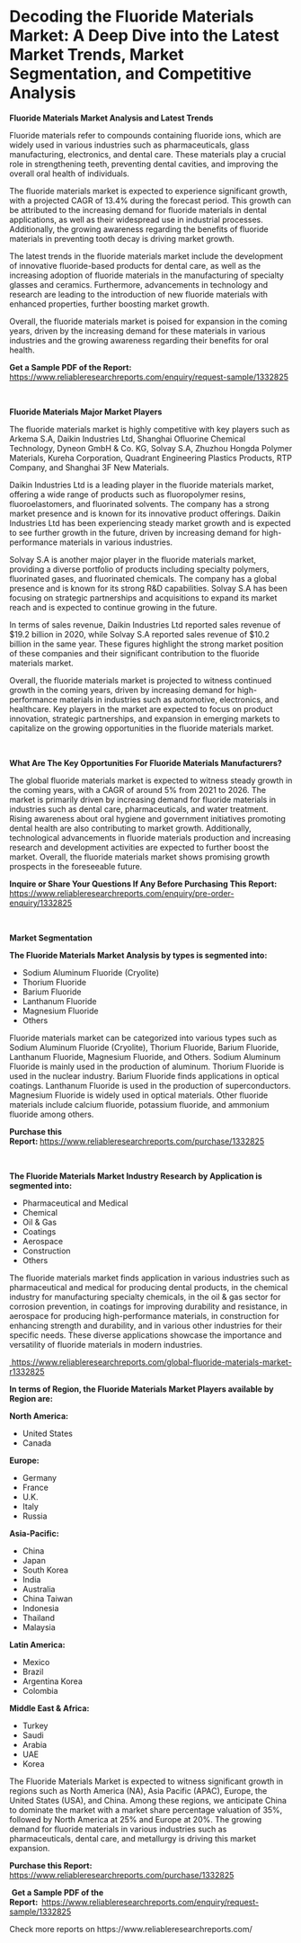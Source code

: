 <p><h1>Decoding the Fluoride Materials Market: A Deep Dive into the Latest Market Trends, Market Segmentation, and Competitive Analysis</h1></p><p><strong>Fluoride Materials Market Analysis and Latest Trends</strong></p>
<p><p>Fluoride materials refer to compounds containing fluoride ions, which are widely used in various industries such as pharmaceuticals, glass manufacturing, electronics, and dental care. These materials play a crucial role in strengthening teeth, preventing dental cavities, and improving the overall oral health of individuals.</p><p>The fluoride materials market is expected to experience significant growth, with a projected CAGR of 13.4% during the forecast period. This growth can be attributed to the increasing demand for fluoride materials in dental applications, as well as their widespread use in industrial processes. Additionally, the growing awareness regarding the benefits of fluoride materials in preventing tooth decay is driving market growth.</p><p>The latest trends in the fluoride materials market include the development of innovative fluoride-based products for dental care, as well as the increasing adoption of fluoride materials in the manufacturing of specialty glasses and ceramics. Furthermore, advancements in technology and research are leading to the introduction of new fluoride materials with enhanced properties, further boosting market growth.</p><p>Overall, the fluoride materials market is poised for expansion in the coming years, driven by the increasing demand for these materials in various industries and the growing awareness regarding their benefits for oral health.</p></p>
<p><strong>Get a Sample PDF of the Report:&nbsp;</strong> <a href="https://www.reliableresearchreports.com/enquiry/request-sample/1332825">https://www.reliableresearchreports.com/enquiry/request-sample/1332825</a></p>
<p>&nbsp;</p>
<p><strong>Fluoride Materials Major Market Players</strong></p>
<p><p>The fluoride materials market is highly competitive with key players such as Arkema S.A, Daikin Industries Ltd, Shanghai Ofluorine Chemical Technology, Dyneon GmbH & Co. KG, Solvay S.A, Zhuzhou Hongda Polymer Materials, Kureha Corporation, Quadrant Engineering Plastics Products, RTP Company, and Shanghai 3F New Materials.</p><p>Daikin Industries Ltd is a leading player in the fluoride materials market, offering a wide range of products such as fluoropolymer resins, fluoroelastomers, and fluorinated solvents. The company has a strong market presence and is known for its innovative product offerings. Daikin Industries Ltd has been experiencing steady market growth and is expected to see further growth in the future, driven by increasing demand for high-performance materials in various industries.</p><p>Solvay S.A is another major player in the fluoride materials market, providing a diverse portfolio of products including specialty polymers, fluorinated gases, and fluorinated chemicals. The company has a global presence and is known for its strong R&D capabilities. Solvay S.A has been focusing on strategic partnerships and acquisitions to expand its market reach and is expected to continue growing in the future.</p><p>In terms of sales revenue, Daikin Industries Ltd reported sales revenue of $19.2 billion in 2020, while Solvay S.A reported sales revenue of $10.2 billion in the same year. These figures highlight the strong market position of these companies and their significant contribution to the fluoride materials market.</p><p>Overall, the fluoride materials market is projected to witness continued growth in the coming years, driven by increasing demand for high-performance materials in industries such as automotive, electronics, and healthcare. Key players in the market are expected to focus on product innovation, strategic partnerships, and expansion in emerging markets to capitalize on the growing opportunities in the fluoride materials market.</p></p>
<p>&nbsp;</p>
<p><strong>What Are The Key Opportunities For Fluoride Materials Manufacturers?</strong></p>
<p><p>The global fluoride materials market is expected to witness steady growth in the coming years, with a CAGR of around 5% from 2021 to 2026. The market is primarily driven by increasing demand for fluoride materials in industries such as dental care, pharmaceuticals, and water treatment. Rising awareness about oral hygiene and government initiatives promoting dental health are also contributing to market growth. Additionally, technological advancements in fluoride materials production and increasing research and development activities are expected to further boost the market. Overall, the fluoride materials market shows promising growth prospects in the foreseeable future.</p></p>
<p><strong>Inquire or Share Your Questions If Any Before Purchasing This Report:</strong> <a href="https://www.reliableresearchreports.com/enquiry/pre-order-enquiry/1332825">https://www.reliableresearchreports.com/enquiry/pre-order-enquiry/1332825</a></p>
<p>&nbsp;</p>
<p><strong>Market Segmentation</strong></p>
<p><strong>The Fluoride Materials Market Analysis by types is segmented into:</strong></p>
<p><ul><li>Sodium Aluminum Fluoride (Cryolite)</li><li>Thorium Fluoride</li><li>Barium Fluoride</li><li>Lanthanum Fluoride</li><li>Magnesium Fluoride</li><li>Others</li></ul></p>
<p><p>Fluoride materials market can be categorized into various types such as Sodium Aluminum Fluoride (Cryolite), Thorium Fluoride, Barium Fluoride, Lanthanum Fluoride, Magnesium Fluoride, and Others. Sodium Aluminum Fluoride is mainly used in the production of aluminum. Thorium Fluoride is used in the nuclear industry. Barium Fluoride finds applications in optical coatings. Lanthanum Fluoride is used in the production of superconductors. Magnesium Fluoride is widely used in optical materials. Other fluoride materials include calcium fluoride, potassium fluoride, and ammonium fluoride among others.</p></p>
<p><strong>Purchase this Report:&nbsp;</strong><a href="https://www.reliableresearchreports.com/purchase/1332825">https://www.reliableresearchreports.com/purchase/1332825</a></p>
<p>&nbsp;</p>
<p><strong>The Fluoride Materials Market Industry Research by Application is segmented into:</strong></p>
<p><ul><li>Pharmaceutical and Medical</li><li>Chemical</li><li>Oil & Gas</li><li>Coatings</li><li>Aerospace</li><li>Construction</li><li>Others</li></ul></p>
<p><p>The fluoride materials market finds application in various industries such as pharmaceutical and medical for producing dental products, in the chemical industry for manufacturing specialty chemicals, in the oil & gas sector for corrosion prevention, in coatings for improving durability and resistance, in aerospace for producing high-performance materials, in construction for enhancing strength and durability, and in various other industries for their specific needs. These diverse applications showcase the importance and versatility of fluoride materials in modern industries.</p></p>
<p><a href="https://www.reliableresearchreports.com/global-fluoride-materials-market-r1332825">&nbsp;https://www.reliableresearchreports.com/global-fluoride-materials-market-r1332825</a></p>
<p><strong>In terms of Region, the Fluoride Materials Market Players available by Region are:</strong></p>
<p>
    <p> <strong> North America: </strong>
        <ul>
            <li>United States</li>
            <li>Canada</li>
        </ul>
        </p> 
    <p> <strong> Europe: </strong>
        <ul>
            <li>Germany</li>
            <li>France</li>
            <li>U.K.</li>
            <li>Italy</li>
            <li>Russia</li>
        </ul>
        </p> 
    <p> <strong> Asia-Pacific: </strong>
        <ul>
            <li>China</li>
            <li>Japan</li>
            <li>South Korea</li>
            <li>India</li>
            <li>Australia</li>
            <li>China Taiwan</li>
            <li>Indonesia</li>
            <li>Thailand</li>
            <li>Malaysia</li>
        </ul>
        </p> 
    <p> <strong> Latin America: </strong>
        <ul>
            <li>Mexico</li>
            <li>Brazil</li>
            <li>Argentina Korea</li>
            <li>Colombia</li>
        </ul>
        </p> 
    <p> <strong> Middle East & Africa: </strong>
        <ul>
            <li>Turkey</li>
            <li>Saudi</li>
            <li>Arabia</li>
            <li>UAE</li>
            <li>Korea</li>
        </ul>
    </p>
    </p>
<p><p>The Fluoride Materials Market is expected to witness significant growth in regions such as North America (NA), Asia Pacific (APAC), Europe, the United States (USA), and China. Among these regions, we anticipate China to dominate the market with a market share percentage valuation of 35%, followed by North America at 25% and Europe at 20%. The growing demand for fluoride materials in various industries such as pharmaceuticals, dental care, and metallurgy is driving this market expansion.</p></p>
<p><strong>Purchase this Report: </strong><a href="https://www.reliableresearchreports.com/purchase/1332825">https://www.reliableresearchreports.com/purchase/1332825</a></p>
<p>&nbsp;<strong>Get a Sample PDF of the Report:&nbsp;&nbsp;</strong><a href="https://www.reliableresearchreports.com/enquiry/request-sample/1332825">https://www.reliableresearchreports.com/enquiry/request-sample/1332825</a></p>
<p><strong></strong></p>
<p>Check more reports on https://www.reliableresearchreports.com/</p>